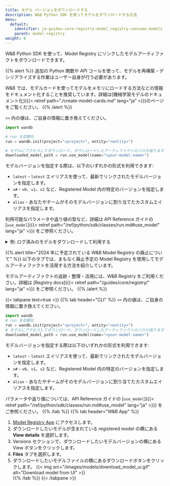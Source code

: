 ```yaml
---
title: モデル バージョンをダウンロードする
description: W&B Python SDK を使ってモデルをダウンロードする方法
menu:
  default:
    identifier: ja-guides-core-registry-model_registry-consume-models
    parent: model-registry
weight: 8
---
```


W&B Python SDK を使って、Model Registry にリンクしたモデルアーティファクトをダウンロードできます。

{{% alert %}}
追加の Python 関数や API コールを使って、モデルを再構築・デシリアライズする作業はユーザー自身が行う必要があります。

W&B では、モデルカードを使ってモデルをメモリにロードする方法などの情報をドキュメント化することを推奨しています。詳細は[機械学習モデルのドキュメント化]({{< relref path="./create-model-cards.md" lang="ja" >}})のページをご覧ください。
{{% /alert %}}

`<>` 内の値は、ご自身の情報に置き換えてください。

```python
import wandb

# run を初期化
run = wandb.init(project="<project>", entity="<entity>")

# モデルにアクセスしてダウンロード。ダウンロードしたアーティファクトのパスが返ります
downloaded_model_path = run.use_model(name="<your-model-name>")
```

モデルバージョンを指定する際は、以下のいずれかの形式を利用できます:

* `latest` - `latest` エイリアスを使って、最新でリンクされたモデルバージョンを指定します。
* `v#` - `v0`、`v1`、`v2` など、Registered Model 内の特定のバージョンを指定します。
* `alias` - あなたやチームがそのモデルバージョンに割り当てたカスタムエイリアスを指定します。

利用可能なパラメータや返り値の型など、詳細は API Reference ガイドの [`use_model`]({{< relref path="/ref/python/sdk/classes/run.md#use_model" lang="ja" >}}) をご参照ください。

<details>
<summary>例: ログ済みのモデルをダウンロードして利用する</summary>

例えば、以下のコードスニペットでは、ユーザーが `use_model` API を呼び出しています。取得したいモデルアーティファクトの名前を指定し、さらにバージョンやエイリアスも与えています。その後、API から返されたパスを `downloaded_model_path` という変数に格納しています。

```python
import wandb

entity = "luka"
project = "NLP_Experiments"
alias = "latest"  # モデルバージョンのセマンティックなニックネームや識別子
model_artifact_name = "fine-tuned-model"

# run を初期化
run = wandb.init()
# モデルにアクセスしてダウンロード。ダウンロードしたアーティファクトのパスが返ります

downloaded_model_path = run.use_model(name=f"{entity/project/model_artifact_name}:{alias}")
```
</details>

{{% alert title="2024 年に予定されている W&B Model Registry の廃止について" %}}
以下のタブでは、まもなく廃止予定の Model Registry を使用してモデルアーティファクトを活用する方法を紹介しています。

モデルアーティファクトの追跡・整理・活用には、W&B Registry をご利用ください。詳細は [Registry docs]({{< relref path="/guides/core/registry/" lang="ja" >}}) をご参照ください。
{{% /alert %}}

{{< tabpane text=true >}}
  {{% tab header="CLI" %}}
`<>` 内の値は、ご自身の情報に置き換えてください。
```python
import wandb
# run を初期化
run = wandb.init(project="<project>", entity="<entity>")
# モデルにアクセスしてダウンロード。ダウンロードしたアーティファクトのパスが返ります
downloaded_model_path = run.use_model(name="<your-model-name>")
```
モデルバージョンを指定する際は以下のいずれかの形式を利用できます:

* `latest` - `latest` エイリアスを使って、最新でリンクされたモデルバージョンを指定します。
* `v#` - `v0`、`v1`、`v2` など、Registered Model 内の特定のバージョンを指定します。
* `alias` - あなたやチームがそのモデルバージョンに割り当てたカスタムエイリアスを指定します。

パラメータや返り値については、API Reference ガイドの [`use_model`]({{< relref path="/ref/python/sdk/classes/run.md#use_model" lang="ja" >}}) をご参照ください。
  {{% /tab %}}
  {{% tab header="W&B App" %}}
1. [Model Registry App](https://wandb.ai/registry/model) にアクセスします。
2. ダウンロードしたいモデルが含まれている registered model の横にある **View details** を選択します。
3. Versions セクションで、ダウンロードしたいモデルバージョンの横にある View ボタンをクリックします。
4. **Files** タブを選択します。
5. ダウンロードしたいモデルファイルの横にあるダウンロードボタンをクリックします。
{{< img src="/images/models/download_model_ui.gif" alt="Download model from UI" >}}  
  {{% /tab %}}
{{< /tabpane >}}